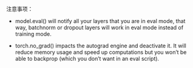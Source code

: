 

注意事项：

- model.eval() will notify all your layers that you are in eval mode, that way,
 batchnorm or dropout layers will work in eval mode instead of training mode.

- torch.no_grad() impacts the autograd engine and deactivate it. It will reduce 
 memory usage and speed up computations but you won’t be able to backprop (which you don’t want in an eval script).
